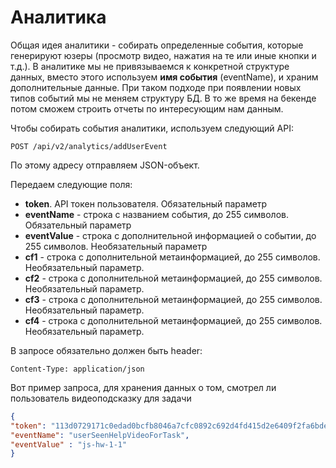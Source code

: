 # Аналитика

Общая идея аналитики - собирать определенные события, которые генерируют юзеры (просмотр видео, нажатия на те или иные кнопки и т.д.). В аналитике мы не привязываемся к конкретной структуре данных, вместо этого используем **имя события** (eventName), и храним дополнительные данные. При таком подходе при появлении новых типов событий мы не меняем структуру БД. В то же время на бекенде потом сможем строить отчеты по интересующим нам данным.

Чтобы собирать события аналитики, используем следующий API:

`POST /api/v2/analytics/addUserEvent`

По этому адресу отправляем JSON-объект. 

Передаем следующие поля:

- **token**. API токен пользователя. Обязательный параметр
- **eventName** - строка с названием события, до 255 символов. Обязательный параметр
- **eventValue** - строка с дополнительной информацией о событии, до 255 символов. Необязательный параметр
- **cf1** - строка с дополнительной метаинформацией, до 255 символов. Необязательный параметр.
- **cf2** - строка с дополнительной метаинформацией, до 255 символов. Необязательный параметр.
- **cf3** - строка с дополнительной метаинформацией, до 255 символов. Необязательный параметр.
- **cf4** - строка с дополнительной метаинформацией, до 255 символов. Необязательный параметр.

В запросе обязательно должен быть header:

`Content-Type: application/json`

Вот пример запроса, для хранения данных о том, смотрел ли пользователь видеоподсказку для задачи


```json
{
"token": "113d0729171c0edad0bcfb8046a7cfc0892c692d4fd415d2e6409f2fa6bdef76",
"eventName": "userSeenHelpVideoForTask",
"eventValue" : "js-hw-1-1"
}
```